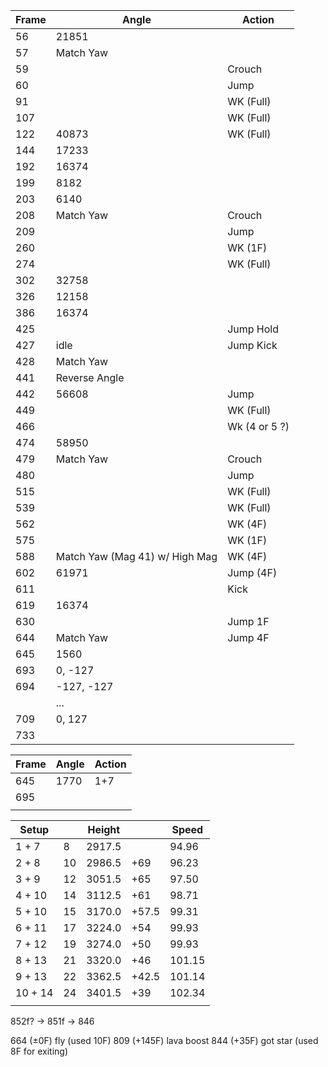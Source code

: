 | Frame | Angle                          | Action        |
| ----- | ------------------------------ | ------------- |
| 56    | 21851                          |               |
| 57    | Match Yaw                      |               |
| 59    |                                | Crouch        |
| 60    |                                | Jump          |
| 91    |                                | WK (Full)     |
| 107   |                                | WK (Full)     |
| 122   | 40873                          | WK (Full)     |
| 144   | 17233                          |               |
| 192   | 16374                          |               |
| 199   | 8182                           |               |
| 203   | 6140                           |               |
| 208   | Match Yaw                      | Crouch        |
| 209   |                                | Jump          |
| 260   |                                | WK (1F)       |
| 274   |                                | WK (Full)     |
| 302   | 32758                          |               |
| 326   | 12158                          |               |
| 386   | 16374                          |               |
| 425   |                                | Jump Hold     |
| 427   | idle                           | Jump Kick     |
| 428   | Match Yaw                      |               |
| 441   | Reverse Angle                  |               |
| 442   | 56608                          | Jump          |
| 449   |                                | WK (Full)     |
| 466   |                                | Wk (4 or 5 ?) |
| 474   | 58950                          |               |
| 479   | Match Yaw                      | Crouch        |
| 480   |                                | Jump          |
| 515   |                                | WK (Full)     |
| 539   |                                | WK (Full)     |
| 562   |                                | WK (4F)       |
| 575   |                                | WK (1F)       |
| 588   | Match Yaw (Mag 41) w/ High Mag | WK (4F)       |
| 602   | 61971                          | Jump (4F)     |
| 611   |                                | Kick          |
| 619   | 16374                          |               |
| 630   |                                | Jump 1F       |
| 644   | Match Yaw                      | Jump 4F       |
| 645   | 1560                           |               |
| 693   | 0, -127                        |               |
| 694   | -127, -127                     |               |
|       | ...                            |               |
| 709   | 0, 127                         |               |
|    733   |                                |               |


| Frame | Angle | Action |
| ----- | ----- | ------ |
| 645   | 1770  | 1+7    |
| 695   |       |        |
|       |       |        |

| Setup   |     | Height |       | Speed  |
| ------- | --- | ------ | ----- | ------ |
| 1 + 7   | 8   | 2917.5 |       | 94.96  |
| 2 + 8   | 10  | 2986.5 | +69   | 96.23  |
| 3 + 9   | 12  | 3051.5 | +65   | 97.50  |
| 4 + 10  | 14  | 3112.5 | +61   | 98.71  |
| 5 + 10  | 15  | 3170.0 | +57.5 | 99.31  |
| 6 + 11  | 17  | 3224.0 | +54   | 99.93  |
| 7 + 12  | 19  | 3274.0 | +50   | 99.93  |
| 8 + 13  | 21  | 3320.0 | +46   | 101.15 |
| 9 + 13  | 22  | 3362.5 | +42.5 | 101.14 |
| 10 + 14 | 24  | 3401.5 | +39   | 102.34 |
|         |     |        |       |        |


852f? -> 851f -> 846



664 (±0F) fly (used 10F)
809 (+145F) lava boost
844 (+35F) got star (used 8F for exiting)